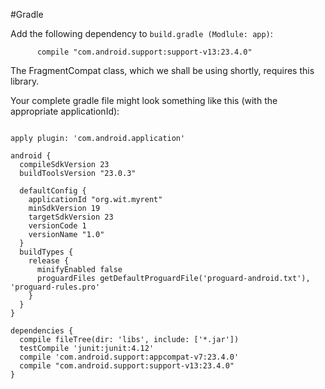 #Gradle

Add the following dependency to `build.gradle (Modlule: app)`:

```
      compile "com.android.support:support-v13:23.4.0"

```
The FragmentCompat class, which we shall be using shortly, requires this library.

Your complete gradle file might look something like this (with the appropriate applicationId):

```

apply plugin: 'com.android.application'

android {
  compileSdkVersion 23
  buildToolsVersion "23.0.3"

  defaultConfig {
    applicationId "org.wit.myrent"
    minSdkVersion 19
    targetSdkVersion 23
    versionCode 1
    versionName "1.0"
  }
  buildTypes {
    release {
      minifyEnabled false
      proguardFiles getDefaultProguardFile('proguard-android.txt'), 'proguard-rules.pro'
    }
  }
}

dependencies {
  compile fileTree(dir: 'libs', include: ['*.jar'])
  testCompile 'junit:junit:4.12'
  compile 'com.android.support:appcompat-v7:23.4.0'
  compile "com.android.support:support-v13:23.4.0"
}

```